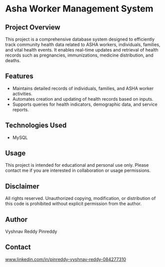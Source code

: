 # Asha Worker Management System

## Project Overview
This project is a comprehensive database system designed to efficiently track community health data related to ASHA workers, individuals, families, and vital health events. It enables real-time updates and retrieval of health records such as pregnancies, immunizations, medicine distribution, and deaths.

## Features
- Maintains detailed records of individuals, families, and ASHA worker activities.
- Automates creation and updating of health records based on inputs.
- Supports queries for health indicators, demographic data, and service reports.

## Technologies Used
- MySQL

## Usage
This project is intended for educational and personal use only. Please contact me if you are interested in collaboration or usage permissions.

## Disclaimer
All rights reserved. Unauthorized copying, modification, or distribution of this code is prohibited without explicit permission from the author.

## Author
Vyshnav Reddy Pinreddy

## Contact
www.linkedin.com/in/pinreddy-vyshnav-reddy-084277310
